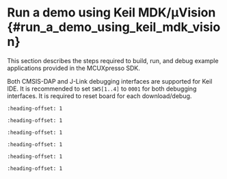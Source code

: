 # Run a demo using Keil MDK/μVision {#run_a_demo_using_keil_mdk_vision}

This section describes the steps required to build, run, and debug example applications provided in the MCUXpresso SDK.

Both CMSIS-DAP and J-Link debugging interfaces are supported for Keil IDE. It is recommended to set `SW5[1..4]` to `0001` for both debugging interfaces. It is required to reset board for each download/debug.


```{include} ../topics/keil_install_cmsis_device_pack.md
:heading-offset: 1
```

```{include} ../topics/keil_build_an_example_application.md
:heading-offset: 1
```

```{include} ../topics/keil_run_an_example_application.md
:heading-offset: 1
```

```{include} ../topics/keil_build_a_multicore_example_application.md
:heading-offset: 1
```

```{include} ../topics/keil_run_a_multicore_example_application.md
:heading-offset: 1
```

```{include} ../topics/keil_run_applications_via_JLink_debug_interface.md
:heading-offset: 1
```

